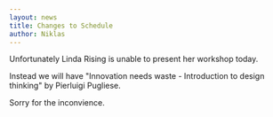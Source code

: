 ```yaml
---
layout: news
title: Changes to Schedule
author: Niklas
---
```


Unfortunately Linda Rising is unable to present her workshop today.

Instead we will have "Innovation needs waste - Introduction to design thinking" by Pierluigi Pugliese.

Sorry for the inconvience.